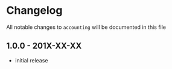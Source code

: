 # Changelog

All notable changes to `accounting` will be documented in this file

## 1.0.0 - 201X-XX-XX

- initial release
